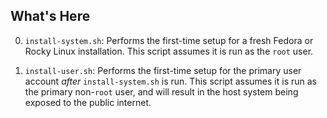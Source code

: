 ## What's Here

0. `install-system.sh`: Performs the first-time setup for a fresh
Fedora or Rocky Linux installation. This script assumes it is run
as the `root` user.

1. `install-user.sh`: Performs the first-time setup for the primary
user account _after_ `install-system.sh` is run. This script assumes
it is run as the primary non-`root` user, and will result in the host
system being exposed to the public internet.